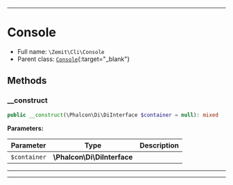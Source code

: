 ***

# Console





* Full name: `\Zemit\Cli\Console`
* Parent class: [`Console`](https://docs.phalcon.io/latest/api/){:target="_blank"}




## Methods


### __construct



```php
public __construct(\Phalcon\Di\DiInterface $container = null): mixed
```








**Parameters:**

| Parameter | Type | Description |
|-----------|------|-------------|
| `$container` | **\Phalcon\Di\DiInterface** |  |





***


***
